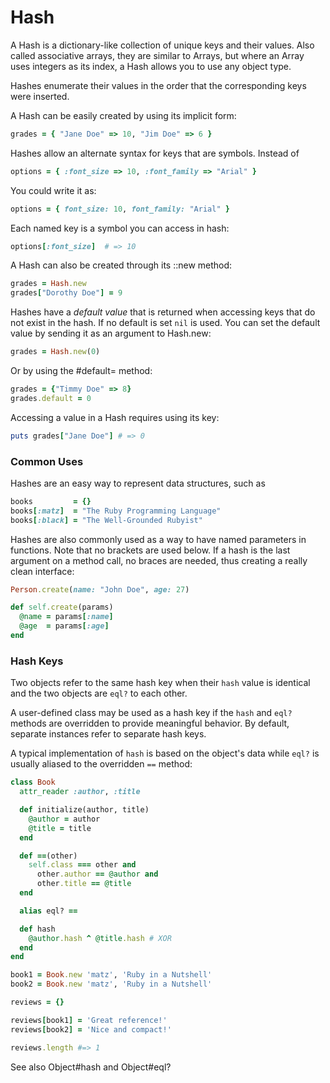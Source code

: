 # Hash

A Hash is a dictionary-like collection of unique keys and their values.
Also called associative arrays, they are similar to Arrays, but where an
Array uses integers as its index, a Hash allows you to use any object
type.

Hashes enumerate their values in the order that the corresponding keys
were inserted.

A Hash can be easily created by using its implicit form:


```ruby
grades = { "Jane Doe" => 10, "Jim Doe" => 6 }
```

Hashes allow an alternate syntax for keys that are symbols. Instead of


```ruby
options = { :font_size => 10, :font_family => "Arial" }
```

You could write it as:


```ruby
options = { font_size: 10, font_family: "Arial" }
```

Each named key is a symbol you can access in hash:


```ruby
options[:font_size]  # => 10
```

A Hash can also be created through its ::new method:


```ruby
grades = Hash.new
grades["Dorothy Doe"] = 9
```

Hashes have a *default value* that is returned when accessing keys that
do not exist in the hash. If no default is set `nil` is used. You can
set the default value by sending it as an argument to Hash.new:


```ruby
grades = Hash.new(0)
```

Or by using the #default= method:


```ruby
grades = {"Timmy Doe" => 8}
grades.default = 0
```

Accessing a value in a Hash requires using its key:


```ruby
puts grades["Jane Doe"] # => 0
```

### Common Uses

Hashes are an easy way to represent data structures, such as


```ruby
books         = {}
books[:matz]  = "The Ruby Programming Language"
books[:black] = "The Well-Grounded Rubyist"
```

Hashes are also commonly used as a way to have named parameters in
functions. Note that no brackets are used below. If a hash is the last
argument on a method call, no braces are needed, thus creating a really
clean interface:


```ruby
Person.create(name: "John Doe", age: 27)

def self.create(params)
  @name = params[:name]
  @age  = params[:age]
end
```

### Hash Keys

Two objects refer to the same hash key when their `hash` value is
identical and the two objects are `eql?` to each other.

A user-defined class may be used as a hash key if the `hash` and `eql?`
methods are overridden to provide meaningful behavior. By default,
separate instances refer to separate hash keys.

A typical implementation of `hash` is based on the object's data while
`eql?` is usually aliased to the overridden `==` method:


```ruby
class Book
  attr_reader :author, :title

  def initialize(author, title)
    @author = author
    @title = title
  end

  def ==(other)
    self.class === other and
      other.author == @author and
      other.title == @title
  end

  alias eql? ==

  def hash
    @author.hash ^ @title.hash # XOR
  end
end

book1 = Book.new 'matz', 'Ruby in a Nutshell'
book2 = Book.new 'matz', 'Ruby in a Nutshell'

reviews = {}

reviews[book1] = 'Great reference!'
reviews[book2] = 'Nice and compact!'

reviews.length #=> 1
```

See also Object#hash and Object#eql?

